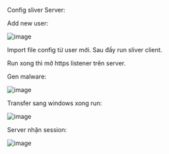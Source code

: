 Config sliver Server:

Add new user:

![image](https://github.com/NVex0/Kiem_thu_va_danh_gia_ATHT/assets/113530029/8e72ab7b-1754-4dfc-9063-c46ee0dff641)

Import file config từ user mới. Sau đấy run sliver client. 

Run xong thì mở https listener trên server.

Gen malware:

![image](https://github.com/NVex0/Kiem_thu_va_danh_gia_ATHT/assets/113530029/71d43e56-105b-4aaf-a650-108fcd70b0fc)

Transfer sang windows xong run:

![image](https://github.com/NVex0/Kiem_thu_va_danh_gia_ATHT/assets/113530029/1f0ed6f4-bd83-4c22-90c2-6149ec3b421f)

Server nhận session:

![image](https://github.com/NVex0/Kiem_thu_va_danh_gia_ATHT/assets/113530029/2f330f5a-ebe3-4c00-9309-f2766b2698e3)
